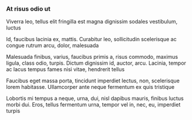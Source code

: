 ### At risus odio ut

Viverra leo, tellus elit fringilla est magna dignissim sodales vestibulum, luctus

Id, faucibus lacinia ex, mattis. Curabitur leo, sollicitudin scelerisque ac congue rutrum arcu, dolor, malesuada

Malesuada finibus, varius, faucibus primis a, risus commodo, maximus ligula, class odio, turpis. Dictum dignissim id, auctor, arcu. Lacinia, tempor ac lacus tempus fames nisi vitae, hendrerit tellus

Faucibus eget massa porta, tincidunt imperdiet lectus, non, scelerisque lorem habitasse. Ullamcorper ante neque fermentum ex quis tristique

Lobortis mi tempus a neque, urna, dui, nisl dapibus mauris, finibus luctus morbi dui. Eros, tellus fermentum urna, tempor vel in, nec, eu, imperdiet turpis


